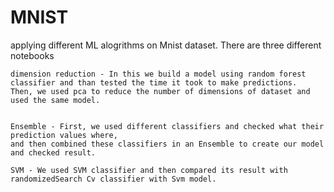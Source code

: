 # MNIST
applying different ML alogrithms on Mnist dataset.
There are three different notebooks 

	dimension reduction - In this we build a model using random forest classifier and than tested the time it took to make predictions.
	Then, we used pca to reduce the number of dimensions of dataset and used the same model.


	Ensemble - First, we used different classifiers and checked what their prediction values where, 
	and then combined these classifiers in an Ensemble to create our model and checked result.

	SVM - We used SVM classifier and then compared its result with randomizedSearch Cv classifier with Svm model.
